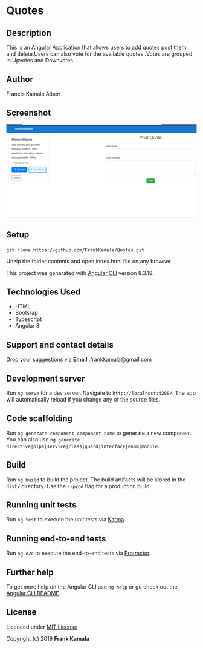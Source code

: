 # Quotes

## Description
This is an Angular Application that allows users to add quotes post them and delete.Users can also vote for the available quotes .Votes are grouped in Upvotes and Downvotes.

## Author
Francis Kamala Albert.

## Screenshot
![image](https://github.com/FrankKamala/Quotes/blob/master/src/assets/screen.png)

## Setup
`git clone https://github.com/FrankKamala/Quotes.git`

Unzip the folder contents and open index.html file on any browser


This project was generated with [Angular CLI](https://github.com/angular/angular-cli) version 8.3.19.

## Technologies Used
* HTML
* Bootsrap
* Typescript
* Angular 8


## Support and contact details

Drop your suggestions via **Email** :<frankkamala@gmail.com>

## Development server

Run `ng serve` for a dev server. Navigate to `http://localhost:4200/`. The app will automatically reload if you change any of the source files.

## Code scaffolding

Run `ng generate component component-name` to generate a new component. You can also use `ng generate directive|pipe|service|class|guard|interface|enum|module`.

## Build

Run `ng build` to build the project. The build artifacts will be stored in the `dist/` directory. Use the `--prod` flag for a production build.

## Running unit tests

Run `ng test` to execute the unit tests via [Karma](https://karma-runner.github.io).

## Running end-to-end tests

Run `ng e2e` to execute the end-to-end tests via [Protractor](http://www.protractortest.org/).

## Further help

To get more help on the Angular CLI use `ng help` or go check out the [Angular CLI README](https://github.com/angular/angular-cli/blob/master/README.md).

## License
Licenced under [MIT License ](LICENSE)

Copyright (c) 2019 **Frank Kamala**
